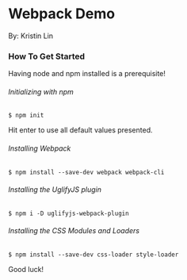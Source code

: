 # Webpack Demo
By: Kristin Lin

### How To Get Started
Having node and npm installed is a prerequisite!

###### Initializing with npm
```
$ npm init
```
Hit enter to use all default values presented.

###### Installing Webpack
```
$ npm install --save-dev webpack webpack-cli
```
###### Installing the UglifyJS plugin
```
$ npm i -D uglifyjs-webpack-plugin
```
###### Installing the CSS Modules and Loaders
```
$ npm install --save-dev css-loader style-loader
```


Good luck!
